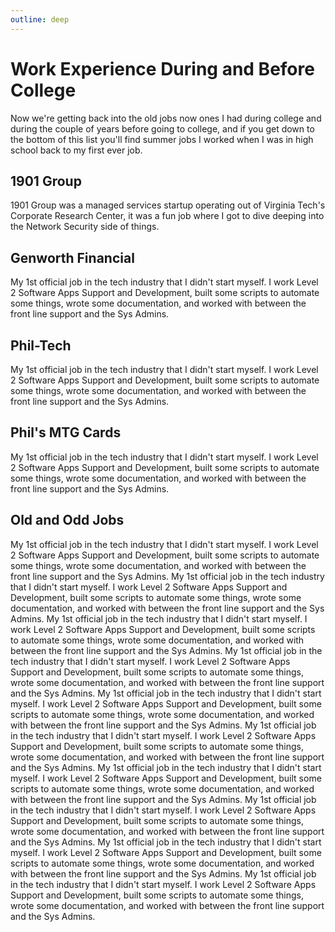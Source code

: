```yaml
---
outline: deep
---
```


# Work Experience During and Before College
Now we're getting back into the old jobs now ones I had during college and during the couple of years before going to college, and if you get down to the bottom of this list you'll find summer jobs I worked when I was in high school back to my first ever job.

## 1901 Group
1901 Group was a managed services startup operating out of Virginia Tech's Corporate Research Center, it was a fun job where I got to dive deeping into the Network Security side of things.

## Genworth Financial
My 1st official job in the tech industry that I didn't start myself. I work Level 2 Software Apps Support and Development, built some scripts to automate some things, wrote some documentation, and worked with between the front line support and the Sys Admins.

## Phil-Tech
My 1st official job in the tech industry that I didn't start myself. I work Level 2 Software Apps Support and Development, built some scripts to automate some things, wrote some documentation, and worked with between the front line support and the Sys Admins.

## Phil's MTG Cards
My 1st official job in the tech industry that I didn't start myself. I work Level 2 Software Apps Support and Development, built some scripts to automate some things, wrote some documentation, and worked with between the front line support and the Sys Admins.

## Old and Odd Jobs
My 1st official job in the tech industry that I didn't start myself. I work Level 2 Software Apps Support and Development, built some scripts to automate some things, wrote some documentation, and worked with between the front line support and the Sys Admins.
My 1st official job in the tech industry that I didn't start myself. I work Level 2 Software Apps Support and Development, built some scripts to automate some things, wrote some documentation, and worked with between the front line support and the Sys Admins.
My 1st official job in the tech industry that I didn't start myself. I work Level 2 Software Apps Support and Development, built some scripts to automate some things, wrote some documentation, and worked with between the front line support and the Sys Admins.
My 1st official job in the tech industry that I didn't start myself. I work Level 2 Software Apps Support and Development, built some scripts to automate some things, wrote some documentation, and worked with between the front line support and the Sys Admins.
My 1st official job in the tech industry that I didn't start myself. I work Level 2 Software Apps Support and Development, built some scripts to automate some things, wrote some documentation, and worked with between the front line support and the Sys Admins.
My 1st official job in the tech industry that I didn't start myself. I work Level 2 Software Apps Support and Development, built some scripts to automate some things, wrote some documentation, and worked with between the front line support and the Sys Admins.
My 1st official job in the tech industry that I didn't start myself. I work Level 2 Software Apps Support and Development, built some scripts to automate some things, wrote some documentation, and worked with between the front line support and the Sys Admins.
My 1st official job in the tech industry that I didn't start myself. I work Level 2 Software Apps Support and Development, built some scripts to automate some things, wrote some documentation, and worked with between the front line support and the Sys Admins.
My 1st official job in the tech industry that I didn't start myself. I work Level 2 Software Apps Support and Development, built some scripts to automate some things, wrote some documentation, and worked with between the front line support and the Sys Admins.
My 1st official job in the tech industry that I didn't start myself. I work Level 2 Software Apps Support and Development, built some scripts to automate some things, wrote some documentation, and worked with between the front line support and the Sys Admins.

